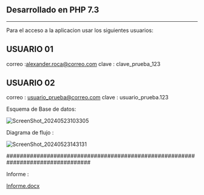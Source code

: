 Desarrollado en PHP 7.3
-------------------------
-------------------------


Para el acceso a la aplicacion  usar los siguientes usuarios:

USUARIO 01
-------------
correo :alexander.roca@correo.com 
clave : clave_prueba_123


USUARIO 02
-------------
correo : usuario_prueba@correo.com
clave : usuario_prueba.123


Esquema de Base de datos:

![ScreenShot_20240523103305](https://github.com/alexRoca/Apuestas_deportivas/assets/57385171/682dfd59-641d-4a65-9fad-994e635c0583)

Diagrama de flujo :

![ScreenShot_20240523143131](https://github.com/alexRoca/Apuestas_deportivas/assets/57385171/7991c06d-b5f2-4b0c-86f5-2903deed2ae2)

#################################################################################

Informe :

[Informe.docx](https://github.com/alexRoca/Apuestas_deportivas/files/15422274/Informe.docx)







